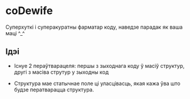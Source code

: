 # coDewife
Суперхуткі і суперакуратны фарматар коду, наведзе парадак як ваша маці ^_^

## Ідэі

* Існуе 2 пераўтварацеля: першы з зыходнага коду ў масіў структур, другі з масіва струтур у зыходны код

* Структура мае статычнае поле ці уласцівасць, якая кажа ўва што будзе ператварацца структура.
